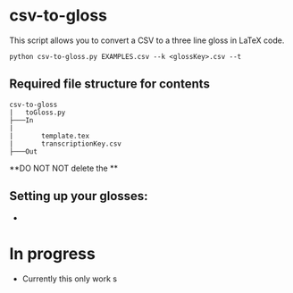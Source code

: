 # csv-to-gloss

This script allows you to convert a CSV to a three line gloss in LaTeX code.

```
python csv-to-gloss.py EXAMPLES.csv --k <glossKey>.csv --t
```

## Required file structure for contents

```
csv-to-gloss
|   toGloss.py
├───In
|       
|       template.tex
|       transcriptionKey.csv
├───Out
```

**DO NOT NOT delete the **

## Setting up your glosses:

* 

# In progress

* Currently this only work s